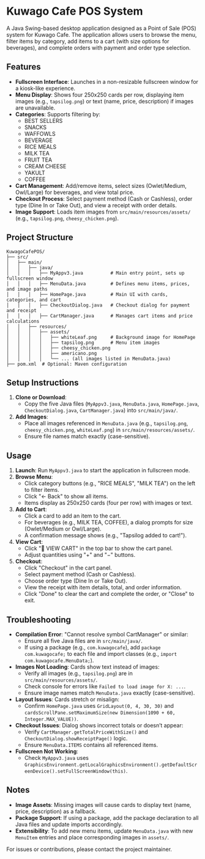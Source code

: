 # Kuwago Cafe POS System

A Java Swing-based desktop application designed as a Point of Sale (POS) system for Kuwago Cafe. The application allows users to browse the menu, filter items by category, add items to a cart (with size options for beverages), and complete orders with payment and order type selection.

## Features
- **Fullscreen Interface**: Launches in a non-resizable fullscreen window for a kiosk-like experience.
- **Menu Display**: Shows four 250x250 cards per row, displaying item images (e.g., `tapsilog.png`) or text (name, price, description) if images are unavailable.
- **Categories**: Supports filtering by:
  - BEST SELLERS
  - SNACKS
  - WAFFOWLS
  - BEVERAGE
  - RICE MEALS
  - MILK TEA
  - FRUIT TEA
  - CREAM CHEESE
  - YAKULT
  - COFFEE
- **Cart Management**: Add/remove items, select sizes (Owlet/Medium, Owl/Large) for beverages, and view total price.
- **Checkout Process**: Select payment method (Cash or Cashless), order type (Dine In or Take Out), and view a receipt with order details.
- **Image Support**: Loads item images from `src/main/resources/assets/` (e.g., `tapsilog.png`, `cheesy_chicken.png`).

## Project Structure
```
KuwagoCafePOS/
├── src/
│   ├── main/
│   │   ├── java/
│   │   │   ├── MyAppv3.java          # Main entry point, sets up fullscreen window
│   │   │   ├── MenuData.java         # Defines menu items, prices, and image paths
│   │   │   ├── HomePage.java         # Main UI with cards, categories, and cart
│   │   │   ├── CheckoutDialog.java   # Checkout dialog for payment and receipt
│   │   │   ├── CartManager.java      # Manages cart items and price calculations
│   │   ├── resources/
│   │   │   ├── assets/
│   │   │   │   ├── whiteLeaf.png     # Background image for HomePage
│   │   │   │   ├── tapsilog.png      # Menu item images
│   │   │   │   ├── cheesy_chicken.png
│   │   │   │   ├── americano.png
│   │   │   │   └── ... (all images listed in MenuData.java)
├── pom.xml  # Optional: Maven configuration
```

## Setup Instructions
1. **Clone or Download**:
   - Copy the five Java files (`MyAppv3.java`, `MenuData.java`, `HomePage.java`, `CheckoutDialog.java`, `CartManager.java`) into `src/main/java/`.
2. **Add Images**:
   - Place all images referenced in `MenuData.java` (e.g., `tapsilog.png`, `cheesy_chicken.png`, `whiteLeaf.png`) in `src/main/resources/assets/`.
   - Ensure file names match exactly (case-sensitive).

## Usage
1. **Launch**: Run `MyAppv3.java` to start the application in fullscreen mode.
2. **Browse Menu**:
   - Click category buttons (e.g., "RICE MEALS", "MILK TEA") on the left to filter items.
   - Click "← Back" to show all items.
   - Items display as 250x250 cards (four per row) with images or text.
3. **Add to Cart**:
   - Click a card to add an item to the cart.
   - For beverages (e.g., MILK TEA, COFFEE), a dialog prompts for size (Owlet/Medium or Owl/Large).
   - A confirmation message shows (e.g., "Tapsilog added to cart!").
4. **View Cart**:
   - Click "🛒 VIEW CART" in the top bar to show the cart panel.
   - Adjust quantities using "+" and "−" buttons.
5. **Checkout**:
   - Click "Checkout" in the cart panel.
   - Select payment method (Cash or Cashless).
   - Choose order type (Dine In or Take Out).
   - View the receipt with item details, total, and order information.
   - Click "Done" to clear the cart and complete the order, or "Close" to exit.

## Troubleshooting
- **Compilation Error**: "Cannot resolve symbol CartManager" or similar:
  - Ensure all five Java files are in `src/main/java/`.
  - If using a package (e.g., `com.kuwagocafe`), add `package com.kuwagocafe;` to each file and import classes (e.g., `import com.kuwagocafe.MenuData;`).
- **Images Not Loading**: Cards show text instead of images:
  - Verify all images (e.g., `tapsilog.png`) are in `src/main/resources/assets/`.
  - Check console for errors like `Failed to load image for X: ...`.
  - Ensure image names match `MenuData.java` exactly (case-sensitive).
- **Layout Issues**: Cards stretch or misalign:
  - Confirm `HomePage.java` uses `GridLayout(0, 4, 30, 30)` and `cardsScrollPane.setMaximumSize(new Dimension(1090 + 60, Integer.MAX_VALUE))`.
- **Checkout Issues**: Dialog shows incorrect totals or doesn’t appear:
  - Verify `CartManager.getTotalPriceWithSize()` and `CheckoutDialog.showReceiptPage()` logic.
  - Ensure `MenuData.ITEMS` contains all referenced items.
- **Fullscreen Not Working**:
  - Check `MyAppv3.java` uses `GraphicsEnvironment.getLocalGraphicsEnvironment().getDefaultScreenDevice().setFullScreenWindow(this)`.

## Notes
- **Image Assets**: Missing images will cause cards to display text (name, price, description) as a fallback.
- **Package Support**: If using a package, add the package declaration to all Java files and update imports accordingly.
- **Extensibility**: To add new menu items, update `MenuData.java` with new `MenuItem` entries and place corresponding images in `assets/`.

For issues or contributions, please contact the project maintainer.